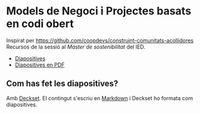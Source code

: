 # Models de Negoci i Projectes basats en codi obert
Inspirat per https://github.com/coopdevs/construint-comunitats-acollidores
Recursos de la sessió al *Master de sostenibilitat* del IED.

  * [Diapositives](slides.md)
  * [Diapositives en PDF]()
  <!--- Links a material extra com exercicis -->

## Com has fet les diapositives?

Amb [Deckset](https://www.decksetapp.com/). El contingut s'escriu en
[Markdown](https://ca.wikipedia.org/wiki/Markdown) i Deckset ho formata com
diapositives.
